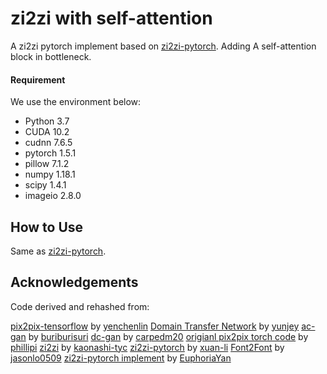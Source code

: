 # zi2zi with self-attention
A zi2zi pytorch implement based on [zi2zi-pytorch](https://github.com/EuphoriaYan/zi2zi-pytorch). Adding A self-attention block in bottleneck.
#### Requirement
We use the environment below:

* Python 3.7
* CUDA 10.2
* cudnn 7.6.5
* pytorch 1.5.1
* pillow 7.1.2
* numpy 1.18.1
* scipy 1.4.1
* imageio 2.8.0
## How to Use
Same as [zi2zi-pytorch](https://github.com/EuphoriaYan/zi2zi-pytorch).

## Acknowledgements
Code derived and rehashed from:

[pix2pix-tensorflow](https://github.com/yenchenlin/pix2pix-tensorflow) by [yenchenlin](https://github.com/yenchenlin)
[Domain Transfer Network](https://github.com/yunjey/domain-transfer-network) by [yunjey](https://github.com/yunjey)
[ac-gan](https://github.com/buriburisuri/ac-gan) by [buriburisuri](https://github.com/buriburisuri)
[dc-gan](https://github.com/carpedm20/DCGAN-tensorflow) by [carpedm20](https://github.com/carpedm20)
[origianl pix2pix torch code](https://github.com/phillipi/pix2pix) by [phillipi](https://github.com/phillipi)
[zi2zi](https://github.com/kaonashi-tyc/zi2zi) by [kaonashi-tyc](https://github.com/kaonashi-tyc)
[zi2zi-pytorch](https://github.com/xuan-li/zi2zi-pytorch) by [xuan-li](https://github.com/xuan-li)
[Font2Font](https://github.com/yunchenlo/Font2Font) by [jasonlo0509](https://github.com/yunchenlo)
[zi2zi-pytorch implement](https://github.com/EuphoriaYan/zi2zi-pytorch) by [EuphoriaYan](https://github.com/EuphoriaYan)
